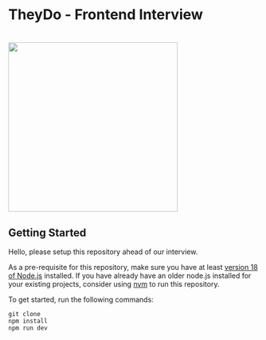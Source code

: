 # TheyDo - Frontend Interview
# <img src="https://www.theydo.com/theydo.logo.gradient.svg" width="340" />

## Getting Started
Hello, please setup this repository ahead of our interview.

As a pre-requisite for this repository, make sure you have at least [version 18 of Node.js](https://nodejs.org/en/download/) installed. 
If you have already have an older node.js installed for your existing projects, consider using [nvm](https://github.com/nvm-sh/nvm) to run this repository.

To get started, run the following commands:
```
git clone 
npm install
npm run dev
```
